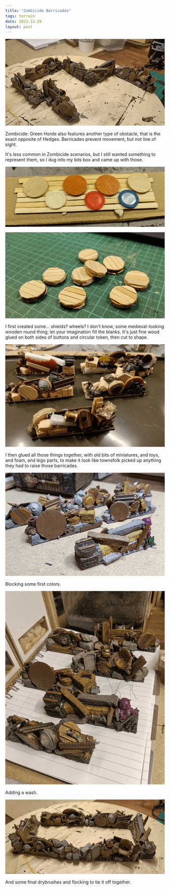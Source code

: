 ```yaml
---
title: "Zombicide Barricades"
tags: terrain
date: 2023-12-29
layout: post
---
```


![image-20231226153900240](./image-20231226153900240.png)

Zombicide: Green Horde also features another type of obstacle, that is the exact opposite of Hedges. Barricades prevent movement, but not line of sight.

It's less common in Zombicide scenarios, but I still wanted something to represent them, so I dug into my bits box and came up with those.

![image-20231226154020973](./image-20231226154020973.png)

![image-20231226154027414](./image-20231226154027414.png)

I first created some... shields? wheels? I don't know, some medieval-looking wooden round thing; let your imagination fill the blanks. It's just fine wood glued on both sides of buttons and circular token, then cut to shape.

![image-20231226154143449](./image-20231226154143449.png)

I then glued all those things together, with old bits of miniatures, and toys, and foam, and lego parts, to make it look like townsfolk picked up anything they had to raise those barricades.

![image-20231226154235831](./image-20231226154235831.png)

Blocking some first colors.

![image-20231226154250640](./image-20231226154250640.png)

Adding a wash.

![image-20231226154304503](./image-20231226154304503.png)

And some final drybrushes and flocking to tie it off together.

